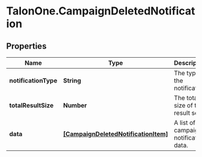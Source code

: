 # TalonOne.CampaignDeletedNotification

## Properties

Name | Type | Description | Notes
------------ | ------------- | ------------- | -------------
**notificationType** | **String** | The type of the notification | [optional] 
**totalResultSize** | **Number** | The total size of the result set. | 
**data** | [**[CampaignDeletedNotificationItem]**](CampaignDeletedNotificationItem.md) | A list of campaign notification data. | [optional] 


